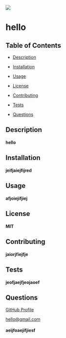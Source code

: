 

<img src="https://img.shields.io/static/v1.svg?label=License&message=MIT&color=red"/>

# hello

 ## Table of Contents

 * [Description](#description)

 * [Installation](#installation)

 * [Usage](#usage)

 * [License](#license)

 * [Contributing](#contributing)

 * [Tests](#tests)

 * [Questions](#questions)



 ## Description

 #### hello



 ## Installation

 #### jeifjaiejfijred



 ## Usage

 #### afjoiejifjiej



 ## License

 #### MIT



 ## Contributing

 #### jaiorjfiejfje



 ## Tests

 #### jeofjaejfjeojaoef



 ## Questions

 [GitHub Profile](https://github.com/gracetalks)

 hello@gmail.com

 #### aeijfoaejifjiesf



    
    